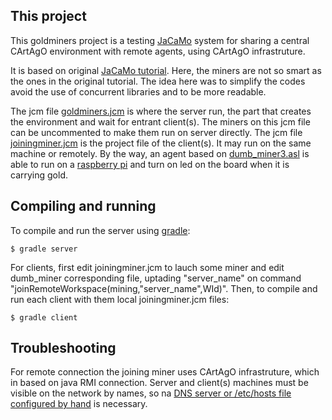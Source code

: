 This project
-----------
This goldminers project is a testing [JaCaMo](http://jacamo.sourceforge.net/) system for sharing a central CArtAgO environment with remote agents, using CArtAgO infrastruture.

It is based on original [JaCaMo tutorial](http://jacamo.sourceforge.net/tutorial/gold-miners/). Here, the miners are not so smart as the ones in the original tutorial. The idea here was to simplify the codes avoid the use of concurrent libraries and to be more readable.

The jcm file [goldminers.jcm](https://github.com/cleberjamaral/goldminers/blob/master/gold_miners.jcm) is where the server run, the part that creates the environment and wait for entrant client(s). The miners on this jcm file can be uncommented to make them run on server directly.
The jcm file [joiningminer.jcm](https://github.com/cleberjamaral/goldminers/blob/master/joining_miner.jcm) is the project file of the client(s). It may run on the same machine or remotely. By the way, an agent based on [dumb_miner3.asl](https://github.com/cleberjamaral/goldminers/blob/master/src/agt/dumb_miner3.asl) is able to run on a [raspberry pi](https://www.raspberrypi.org/) and turn on led on the board when it is carrying gold.

Compiling and running
-----------

To compile and run the server using [gradle](https://github.com/jacamo-lang/jacamo):

    $ gradle server


For clients, first edit joiningminer.jcm to lauch some miner and edit dumb_miner corresponding file, uptading "server_name" on command "joinRemoteWorkspace(mining,"server_name",WId)".
Then, to compile and run each client with them local joiningminer.jcm files:

    $ gradle client

Troubleshooting
-----------
For remote connection the joining miner uses CArtAgO infrastruture, which in based on java RMI connection. Server and client(s) machines must be visible on the network by names, so na [DNS server or /etc/hosts file configured by hand](https://stackoverflow.com/questions/47624559/cartago-java-rmi-connectexception-connection-refused-in-a-distributed-environmen/47624959#47624959) is necessary.

